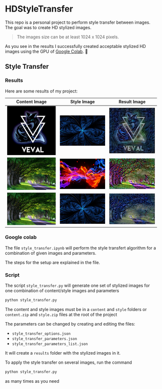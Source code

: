 # HDStyleTransfer

This repo is a personal project to perform style transfer between
images. The goal was to create HD stylized images.
> The images size can be at least 1024 x 1024 pixels.

As you see in the results I successfully created acceptable stylized HD
images using the GPU of
[Google Colab](https://colab.research.google.com/). :tada:

## Style Transfer

### Results

Here are some results of my project:

| Content Image | Style Image | Result Image |
| :---: | :---: | :---: |
| ![logo_veval_2](doc/images/logo_veval_2.jpg)| ![fractal](doc/images/fractal.jpg) | ![logo_veval_2](doc/images/logo_veval_2_fractal.png)|
| ![tree_road](doc/images/tree_road.jpg) | ![surface_pro](doc/images/surface_pro.jpg) | ![tree_road_surface_pro](doc/images/tree_road_surface_pro.png)|
| ![tree_road](doc/images/tree_road.jpg)| ![fractal](doc/images/fractal.jpg) | ![tree_road_fractal](doc/images/tree_road_fractal.png) |

### Google colab

The file `style_transfer.ipynb` will perform the style transfert
algorithm for a combination of given images and parameters.

The steps for the setup are explained in the file.


### Script

The script `style_transfer.py` will generate one set of stylized images
for one combination of content/style images and parameters

```cmd
python style_transfer.py
```

The content and style images must be in a `content` and `style` folders
or `content.zip` and `style.zip` files at the root of the project

The parameters can be changed by creating and editing the files:

- `style_transfer_options.json`
- `style_transfer_parameters.json`
- `style_transfer_parameters_list.json`


It will create a `results` folder with the stylized images in it.

To apply the style transfer on several images, run the command

```cmd
python style_transfer.py
```

 as many times as you need
